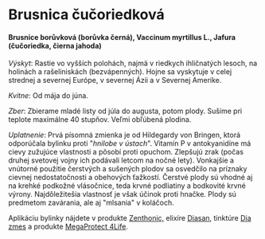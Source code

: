 Brusnica čučoriedková
=====================

#### Brusnice borůvková (borůvka černá), Vaccinum myrtillus L., Jafura (čučoriedka, čierna jahoda)

*Výskyt*: Rastie vo vyšších polohách, najmä v riedkych ihličnatých lesoch, na
holinách a rašeliniskách (bezvápenných). Hojne sa vyskytuje v celej strednej a
severnej Európe, v severnej Ázii a v Severnej Amerike.

*Kvitne*: Od mája do júna.

*Zber*: Zbierame mladé listy od júla do augusta, potom plody. Sušíme pri teplote
maximálne 40 stupňov. Veľmi obľúbená plodina.

*Uplatnenie*: Prvá písomná zmienka je od Hildegardy von Bringen, ktorá
odporúčala bylinku proti "*hnilobe v ústach*". Vitamín P v antokyanidíne má
cievy zužujúce vlastnosti a pôsobí proti opuchom. Zlepšujú zrak (počas druhej
svetovej vojny ich podávali letcom na nočné lety). Vonkajšie a vnútorné použitie
čerstvých a sušených plodov sa osvedčilo na príznaky cievnej nedostatočnosti a
obehových ťažkostí. Čerstvé plody sú vhodné aj na krehké podkožné vlásočnice,
teda krvné podliatiny a bodkovité krvné výrony. Najdôležitešia vlastnosť je však
účinok proti hnačke. Plody sú predmetom zavárania, ale aj "mlsania" v koláčoch.

Aplikáciu bylinky nájdete v produkte
[Zenthonic,](/sip/p/zenthonic/) elixíre
[Diasan](/elixiry/diasan-elixir), tinktúre [Dia zmes](/tinktury/dia-zmes) a
produkte [MegaProtect 4Life](/sip/p/megaprotect-4life/).

### 


